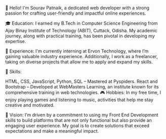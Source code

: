 🌟 Hello! I'm Sourav Patnaik, a dedicated web developer with a strong passion for crafting user-friendly and impactful online experiences.

🎓 Education: I earned my B.Tech in Computer Science Engineering from Ajay Binay Institute of Technology (ABIT), Cuttack, Odisha. My academic journey, along with practical training, has been pivotal in developing my expertise.

💼 Experience: I'm currently interning at Ervon Technology, where I’m gaining valuable industry experience. Additionally, I work as a freelancer, taking on diverse projects that allow me to apply and expand my skills.

🚀 Skills:

HTML, CSS, JavaScript, Python, SQL – Mastered at Pyspiders.
React and Bootstrap – Developed at WebMasters Learning, an institute known for its comprehensive training in web technologies.
🎮 Hobbies: In my free time, I enjoy playing games and listening to music, activities that help me stay creative and motivated.

🌟 Vision: I’m driven by a commitment to using my Front End Development skills to build platforms that are not only functional but also provide an engaging user experience. My goal is to create solutions that exceed expectations and make a meaningful impact.

<!---
Sourav-Patnaik-official/Sourav-Patnaik-official is a ✨ special ✨ repository because its `README.md` (this file) appears on your GitHub profile.
You can click the Preview link to take a look at your changes.
--->
